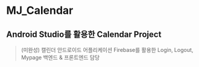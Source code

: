 # MJ_Calendar

## Android Studio를 활용한 Calendar Project
> (미완성) 캘린더 안드로이드 어플리케이션
> Firebase를 활용한 Login, Logout, Mypage 백엔드 & 프론트엔드 담당 
